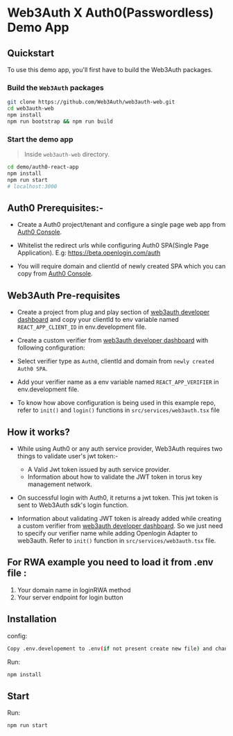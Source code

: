 # Web3Auth X Auth0(Passwordless) Demo App

## Quickstart

To use this demo app, you'll first have to build the Web3Auth packages.

### Build the `Web3Auth` packages

```bash
git clone https://github.com/Web3Auth/web3auth-web.git
cd web3auth-web
npm install
npm run bootstrap && npm run build
```

### Start the demo app

> Inside `web3auth-web` directory.

```bash
cd demo/auth0-react-app
npm install
npm run start
# localhost:3000
```

## Auth0 Prerequisites:-

- Create a Auth0 project/tenant and configure a single page web app from [Auth0 Console](https://manage.auth0.com).

- Whitelist the redirect urls while configuring Auth0 SPA(Single Page Application). E.g: https://beta.openlogin.com/auth

- You will require domain and clientId of newly created SPA which you can copy from [Auth0 Console](https://manage.auth0.com).

## Web3Auth Pre-requisites

- Create a project from plug and play section of [web3auth developer dashboard](https://dashboard.web3auth.io) and
  copy your clientId to env variable named `REACT_APP_CLIENT_ID` in env.development file.

- Create a custom verifier from [web3auth developer dashboard](https://dashboard.web3auth.io) with following configuration:

- Select verifier type as `Auth0`, clientId and domain from `newly created Auth0 SPA`.

- Add your verifier name as a env variable named `REACT_APP_VERIFIER` in env.development file.

- To know how above configuration is being used in this example repo, refer to `init()` and `login()` functions in `src/services/web3auth.tsx` file

## How it works?

- While using Auth0 or any auth service provider, Web3Auth requires two things to validate user's jwt token:-

  - A Valid Jwt token issued by auth service provider.
  - Information about how to validate the JWT token in torus key management network.

- On successful login with Auth0, it returns a jwt token. This jwt token is sent to Web3Auth sdk's login function.

- Information about validating JWT token is already added while creating a custom verifier from [web3auth developer dashboard](https://dashboard.web3auth.io). So we just need to specify our verifier name while adding Openlogin Adapter to web3auth. Refer to `init()` function in `src/services/web3auth.tsx` file.

## For RWA example you need to load it from .env file :

1. Your domain name in loginRWA method
2. Your server endpoint for login button

## Installation

config:

```bash
Copy .env.developement to .env(if not present create new file) and change configuration of app accordingly using .env file.
```

Run:

```bash
npm install
```

## Start

Run:

```bash
npm run start
```

